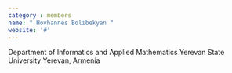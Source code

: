 ```yaml
---
category : members
name: " Hovhannes Bolibekyan " 
website: '#'
---
```

Department of Informatics and Applied Mathematics
Yerevan State University
Yerevan, Armenia

